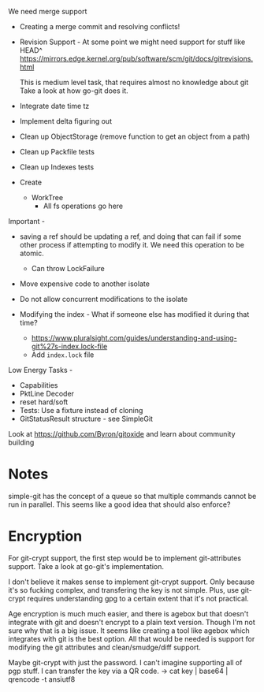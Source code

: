 We need merge support
- Creating a merge commit and resolving conflicts!

* Revision Support - At some point we might need support for stuff like HEAD^
  https://mirrors.edge.kernel.org/pub/software/scm/git/docs/gitrevisions.html

  This is medium level task, that requires almost no knowledge about git
  Take a look at how go-git does it.

- Integrate date time tz
- Implement delta figuring out
- Clean up ObjectStorage (remove function to get an object from a path)
- Clean up Packfile tests
- Clean up Indexes tests

- Create
  - WorkTree
    - All fs operations go here

Important -
* saving a ref should be updating a ref, and doing that can fail
  if some other process if attempting to modify it. We need this
  operation to be atomic.
  - Can throw LockFailure
* Move expensive code to another isolate
* Do not allow concurrent modifications to the isolate

* Modifying the index - What if someone else has modified it during that time?
  - https://www.pluralsight.com/guides/understanding-and-using-git%27s-index.lock-file
  - Add `index.lock` file

Low Energy Tasks -
* Capabilities
* PktLine Decoder
* reset hard/soft
* Tests: Use a fixture instead of cloning
* GitStatusResult structure - see SimpleGit

Look at https://github.com/Byron/gitoxide and learn about community building

# Notes

simple-git has the concept of a queue so that multiple commands cannot be run in parallel.
This seems like a good idea that should also enforce?

# Encryption

For git-crypt support, the first step would be to implement git-attributes support. Take a look at go-git's implementation.

I don't believe it makes sense to implement git-crypt support. Only because it's so fucking complex, and transfering the key is not simple. Plus, use git-crypt requires understanding gpg to a certain extent that it's not practical.

Age encryption is much much easier, and there is agebox but that doesn't integrate with git and doesn't encrypt to a plain text version. Though I'm not sure why that is a big issue. It seems like creating a tool like agebox which integrates with git is the best option. All that would be needed is support for modifying the git attributes and clean/smudge/diff support.

Maybe git-crypt with just the password. I can't imagine supporting all of pgp stuff. I can transfer the key via a QR code.
-> cat key | base64 | qrencode -t ansiutf8
